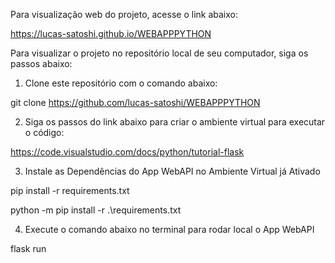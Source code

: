 Para visualização web do projeto, acesse o link abaixo:

https://lucas-satoshi.github.io/WEBAPPPYTHON


Para visualizar o projeto no repositório local de seu computador, siga os passos abaixo:


1. Clone este repositório com o comando abaixo:

git clone https://github.com/lucas-satoshi/WEBAPPPYTHON


2. Siga os passos do link abaixo para criar o ambiente virtual para executar o código:

https://code.visualstudio.com/docs/python/tutorial-flask


3. Instale as Dependências do App WebAPI no Ambiente Virtual já Ativado

pip install -r requirements.txt

python -m pip install -r .\requirements.txt


4. Execute o comando abaixo no terminal para rodar local o App WebAPI

flask run
